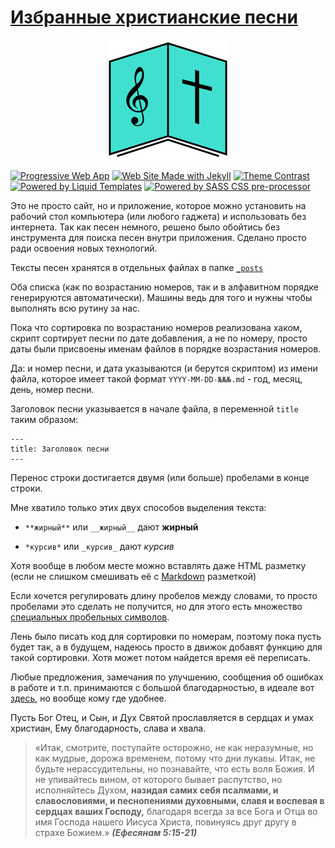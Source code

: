 # [Избранные христианские песни](https://rigovanov.ru/songs/)

<p align="center">
  <img width="192" height="192" src="images/icons/icon-192x192.png" alt="Сборник Песен Молодёжи Новороссийской Церкви Евангельских Христиан-Баптистов">
</p>

[![Progressive Web App](https://www.pwa-shields.com/1.0.0/series/install/purple.svg)](https://developers.google.com/web/progressive-web-apps/)
[![Web Site Made with Jekyll](https://img.shields.io/badge/jekyll-3.9.0-blue.svg)](https://jekyllrb.com)
[![Theme Contrast](https://img.shields.io/badge/theme-contrast-blue.svg)](https://github.com/niklasbuschmann/contrast)
[![Powered by Liquid Templates](https://img.shields.io/badge/liquid-4.0.3-blue.svg)](https://shopify.github.io/liquid/)
[![Powered by SASS CSS pre-processor](https://img.shields.io/badge/sass-3.7.4-blue.svg)](https://sass-lang.com)

Это не просто сайт, но и приложение, которое можно установить на рабочий стол компьютера (или любого гаджета) и использовать без интернета. Так как песен немного, решено было обойтись без инструмента для поиска песен внутри приложения. Сделано просто ради освоения новых технологий.

Тексты песен хранятся в отдельных файлах в папке [`_posts`](./_posts)

Оба списка (как по возрастанию номеров, так и в алфавитном порядке генерируются автоматически). Машины ведь для того и нужны чтобы выполнять всю рутину за нас.

Пока что сортировка по возрастанию номеров реализована хаком, скрипт сортирует песни по дате добавления, а не по номеру, просто даты были присвоены именам файлов в порядке возрастания номеров. 

Да: и номер песни, и дата указываются (и берутся скриптом) из имени файла, которое имеет такой формат `YYYY-MM-DD-№№№.md` - год, месяц, день, номер песни.

Заголовок песни указывается в начале файла, в переменной `title` таким образом:

```
---
title: Заголовок песни
---
```

Перенос строки достигается двумя (или больше) пробелами в конце строки.

Мне хватило только этих двух способов выделения текста:

- `**жирный**` или `__жирный__` дают **жирный**

- `*курсив*` или `_курсив_` дают *курсив*

Хотя вообще в любом месте можно вставлять даже HTML разметку (если не слишком смешивать её с [Markdown](https://github.com/sandino/Markdown-Cheatsheet) разметкой)

Если хочется регулировать длину пробелов между словами, то просто пробелами это сделать не получится, но для этого есть множество [специальных пробельных символов](https://rigovanov.ru/spaces/).

Лень было писать код для сортировки по номерам, поэтому пока пусть будет так, а в будущем, надеюсь просто в движок добавят функцию для такой сортировки. Хотя может потом найдется время её переписать.

Любые предложения, замечания по улучшению, сообщения об ошибках в работе и т.п. принимаются с большой благодарностью, в идеале вот [здесь](https://github.com/a1ip/songs/issues), но вообще кому где удобнее.

Пусть Бог Отец, и Сын, и Дух Святой прославляется в сердцах и умах христиан, Ему благодарность, слава и хвала.

> «Итак, смотрите, поступайте осторожно, не как неразумные, но как мудрые, дорожа временем, потому что дни лукавы.
> Итак, не будьте нерассудительны, но познавайте, что есть воля Божия. И не упивайтесь вином, от которого бывает распутство,
> но исполняйтесь Духом, **назидая самих себя псалмами, и славословиями, и песнопениями духовными,
> славя и воспевая в сердцах ваших Господу,** благодаря всегда за все Бога и Отца во имя Господа нашего Иисуса Христа,
> повинуясь друг другу в страхе Божием.»
***(Ефесянам 5:15-21)***
